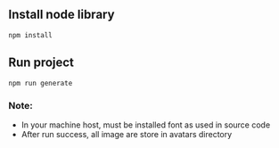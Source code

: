 ## Install node library
```
npm install
```

## Run project
```
npm run generate
```
### Note: 
- In your machine host, must be installed font as used in source code
- After run success, all image are store in avatars directory